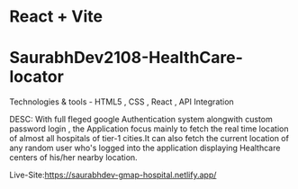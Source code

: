 # React + Vite
# SaurabhDev2108-HealthCare-locator

Technologies & tools - HTML5 , CSS , React , API Integration 

DESC:
With full fleged google Authentication system alongwith custom password login , the Application focus mainly to fetch the real time location of almost all hospitals of tier-1 cities.It can also fetch the current location of any random user who's logged into the application displaying Healthcare centers of his/her nearby location.

Live-Site:https://saurabhdev-gmap-hospital.netlify.app/
